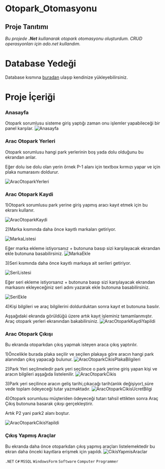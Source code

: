 # Otopark_Otomasyonu

## Proje Tanıtımı 

*Bu projede **.Net** kullanarak otopark otomasyonu oluşturdum. CRUD operasyonları için ado.net kullandım.*

# Database Yedeği #
Database kısmına [buradan](https://github.com/emreilhangithub/Otopark_Otomasyonu/tree/master/database) ulaşıp kendinize yükleyebilirsiniz. 

# Proje İçeriği #

### Anasayfa
Otopark sorumlusu sisteme giriş yaptığı zaman onu işlemler yapabileceği bir panel karşılar.
![Anasayfa](https://github.com/emreilhangithub/Otopark_Otomasyonu/blob/master/images/Anasayfa.png)

### Arac Otopark Yerleri
Otopark sorumlusu hangi park yerlerinin boş yada dolu olduğunu bu ekrandan anlar. 

Eğer dolu ise dolu olan yerin örnek P-1 alanı için textbox kırmızı yapar ve için plaka numarasını doldurur.


![AracOtoparkYerleri](https://github.com/emreilhangithub/Otopark_Otomasyonu/blob/master/images/AracOtoparkYerleri.png)

### Arac Otopark Kaydi
1)Otopark sorumlusu park yerine giriş yapmış aracı kayıt etmek için bu ekranı kullanır.


![AracOtoparkKaydi](https://github.com/emreilhangithub/Otopark_Otomasyonu/blob/master/images/AracOtoparkKaydi.png)


2)Marka kısmında daha önce kayıtlı markaları getiriyor.

![MarkaListesi](https://github.com/emreilhangithub/Otopark_Otomasyonu/blob/master/images/MarkaListesi.png)

Eğer marka ekleme istiyorsanız + butonuna basıp sizi karşılayacak ekrandan ekle butonuna basabilirsiniz.
![MarkaEkle](https://github.com/emreilhangithub/Otopark_Otomasyonu/blob/master/images/MarkaEkle.png)

3)Seri kısmında daha önce kayıtlı markaya ait serileri getiriyor.

![SeriListesi](https://github.com/emreilhangithub/Otopark_Otomasyonu/blob/master/images/SeriListesi.png)

Eğer seri ekleme istiyorsanız + butonuna basıp sizi karşılayacak ekrandan markasını ekleyeceğiniz seri adını yazarak ekle butonuna basabilirsiniz.


![SeriEkle](https://github.com/emreilhangithub/Otopark_Otomasyonu/blob/master/images/SeriEkle.png)

4)Kişi bilgileri ve araç bilgilerini doldurduktan sonra kayıt et butonuna basılır.

Aşşağıdaki ekranda görüldüğü üzere artık kayıt işleminiz tamamlanmıştır. Araç otopark yerleri ekranından bakabilirsiniz.
![AracOtoparkKaydiYapildi](https://github.com/emreilhangithub/Otopark_Otomasyonu/blob/master/images/AracOtoparkKaydiYapildi.png)

### Arac Otopark Çıkışı
Bu ekranda otoparkdan çıkış yapmak isteyen araca çıkış yaptırılır.


1)Öncelikle burada plaka seçilir ve seçilen plakaya göre aracın hangi park alanından çıkış yapacağı bulunur.
![AracOtoparkCikisPlakaBilgileri](https://github.com/emreilhangithub/Otopark_Otomasyonu/blob/master/images/AracOtoparkCikisPlakaBilgileri.png)

2)Park Yeri seçilmeledir park yeri seçilince o park yerine giriş yapan kişi ve aracın bilgileri aşşağıda listelenilir.
![AracOtoparkCikis](https://github.com/emreilhangithub/Otopark_Otomasyonu/blob/master/images/AracOtoparkCikis.png)

3)Park yeri seçilince aracın geliş tarihi,çıkacağı tarih(anlık değişiyor),süre vede toplam ödeyeceği tutar yazmaktadır.
![AracOtoparkCikisUcretBilgi](https://github.com/emreilhangithub/Otopark_Otomasyonu/blob/master/images/AracOtoparkCikisUcretBilgi.png)

4)Otopark sorumlusu müşteriden ödeyeceği tutarı tahsil ettikten sonra Araç Çıkış butonuna basarak çıkışı gerçekleştirir.

Artık P2 yani park2 alanı boştur.

![AracOtoparkCikisYapildi](https://github.com/emreilhangithub/Otopark_Otomasyonu/blob/master/images/AracOtoparkCikisYapildi.png)


### Çıkış Yapmış Araçlar
Bu ekranda daha önce otoparkdan çıkış yapmış araçları listelemektedir bu ekran daha önceki kayıtlara erişmek için yapıldı.
![CikisYapmisAraclar](https://github.com/emreilhangithub/Otopark_Otomasyonu/blob/master/images/CikisYapmisAraclar.png)

```.NET``` ```C#``` ```MSSQL```  ```WindowsForm``` ```Software``` ```Computer``` ```Programmer```